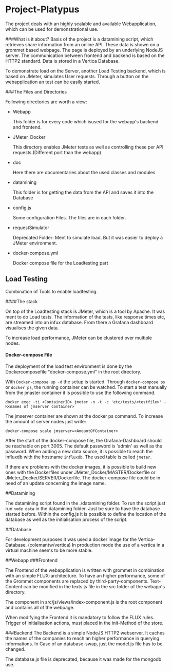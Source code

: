 # Project-Platypus

The project deals with an highly scalable and available Webapplication, which can be used for demonstrational use.

###What is it about?
Basis of the project is a datamining script, which retrieves share information from an online API. These data is shown on a grommet based webpage. The page is deployed by an underlying NodeJS server. The communication between frontend and backend is based on the HTTP2 standard. 
Data is stored in a Vertica Database. 

To demonstrate load on the Server, another Load Testing backend, which is based on JMeter, simulates User requests.
Through a button on the webapplication an test can be easily started.

###The Files and Directories

Following directories are worth a view:

- Webapp
 
    This folder is for every code which isused  for the webapp's backend and frontend.
    
- JMeter_Docker 

    This directory enables JMeter tests as well as controlling these per API requests.(Different port than the webapp)
    
- doc

    Here there are documentaries about the used classes and modules
    
- datamining
    
    This folder is for getting the data from the API and saves it into the Database
    
- config.js

    Some configuration Files. The files are in each folder.

-  requestSimulator

    Deprecated Folder: Ment to simulate load. But it was easier to deploy a JMeter environment.
    
-  docker-compose.yml  

    Docker compose file for the Loadtesting part
    
    
## Load Testing

Combination of Tools to enable loadtesting.
  
  ####The stack
  
  On top of the Loadtesting stack is JMeter, which is a tool by Apache. It was ment to do Load tests.
  The information of the tests, like response times etc, are streamed into an infux database. From there a Grafana dashboard visualises the given data.
  
  To increase load performance, JMeter can be clustered over multiple nodes.
  
  #### Docker-compose File
  
  The deployment of the load test environment is done by the Dockercomposefile "docker-compose.yml" in the root directory.
  
 With `Docker-compose up -d` the setup is started. Through `docker-compose ps` or `docker ps`, the running container can be watched. To start a test manually from the jmaster container it is possible to use the following command.
 
 `docker exec -ti <ContainerID> jmeter -n -t -c 'etc/tests/<testfile>' -R<names of jmserver container>` 
 
 The jmserver container are shown at the docker ps command. To increase the amount of server nodes just write: 
 
 `docker-compose scale jmserver=<AmountOfContainer>`

After the start of the docker-compose file, the Grafana-Dashboard should be reachable on port 3005. The default password is 'admin' as well as the password. 
When adding a new data source, it is possible to reach the influxdb with the hostname `influxdb`. The used table is called `jmeter`.

If there are problems with the docker images, it is possible to build new ones with the Dockerfiles under JMeter_Docker/MASTER/Dockerfile or JMeter_Docker/SERVER/Dockerfile. The docker-compose file could be in need of an update concerning the image name.

##Datamining

The datamining script found in the ./datamining folder. To run the script just run `node data` in the datamining folder. 
Just be sure to have the database started before. Within the config.js it is possible to define the location of the database as well as the initialisation process of the script.


##Database

For development purposes it was used a docker image for the Vertica-Database. (colemantw/vertica) 
In production mode the use of a vertica in a virtual machine seems to be more stable.

##Webapp
###Frontend

The Frontend of the webapplication is written with grommet in combination with an simple FLUX-architecture.
To have an higher performance, some of the Grommet components are replaced by third-party-components. 
Text-Content can be modified in the texts.js file in the src folder of the webapp's directory.

The component in src/js/views/index-component.js is the root component and contains all of the webpage.

When modifying the Frontend it is mandatory to follow the FLUX rules. Trigger of initialisation actions, must placed in the init-Method of the store. 

###Backend
The Backend is a simple NodeJS HTTP2 webserver. It caches the names of the companies to reach an higher performance in querying informations.
In Case of an database-swap, just the model.js file has to be changed. 

The database.js file is deprecated, because it was made for the mongodb use. 




